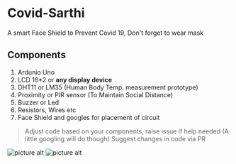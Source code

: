 # Covid-Sarthi
A smart Face Shield  to Prevent Covid 19, Don't forget to wear mask
## Components
1. Ardunio Uno
2. LCD 16*2 or __any display device__
3. DHT11 or LM35 (Human Body Temp. measurement prototype)
4. Proximity or PIR sensor (To Maintain Social Distance)
5. Buzzer or Led
6. Resistors, Wires etc
7. Face Shield and googles for placement of circuit
> Adjust code based on your components, raise issue if help needed (A little googling will do though)
> Suggest changes in code via PR

![picture alt](img.jpg "Actual Covid Sarthi Prototype, Wear Mask too in addition to the shield")
![picture alt](img1.jpg "Schementics")
